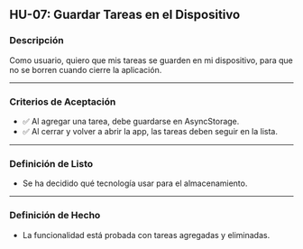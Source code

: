 ## HU-07: Guardar Tareas en el Dispositivo

### Descripción
Como usuario, quiero que mis tareas se guarden en mi dispositivo, para que no se borren cuando cierre la aplicación.

---

### Criterios de Aceptación
- ✅ Al agregar una tarea, debe guardarse en AsyncStorage.  
- ✅ Al cerrar y volver a abrir la app, las tareas deben seguir en la lista.  

---

### Definición de Listo
- Se ha decidido qué tecnología usar para el almacenamiento.  

---

### Definición de Hecho
- La funcionalidad está probada con tareas agregadas y eliminadas.  
